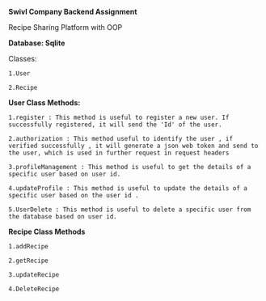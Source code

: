 **Swivl Company Backend Assignment**

Recipe Sharing Platform with OOP

**Database: Sqlite**

Classes: 

    1.User
  
    2.Recipe


**User Class Methods:**

    1.register : This method is useful to register a new user. If successfully registered, it will send the 'Id' of the user.
    
    2.authorization : This method useful to identify the user , if verified successfully , it will generate a json web token and send to the user, which is used in further request in request headers
    
    3.profileManagement : This method is useful to get the details of a specific user based on user id.
    
    4.updateProfile : This method is useful to update the details of a specific user based on the user id .
    
    5.UserDelete : This method is useful to delete a specific user from the database based on user id.
    

**Recipe Class Methods**

    1.addRecipe

    2.getRecipe

    3.updateRecipe

    4.DeleteRecipe

    




